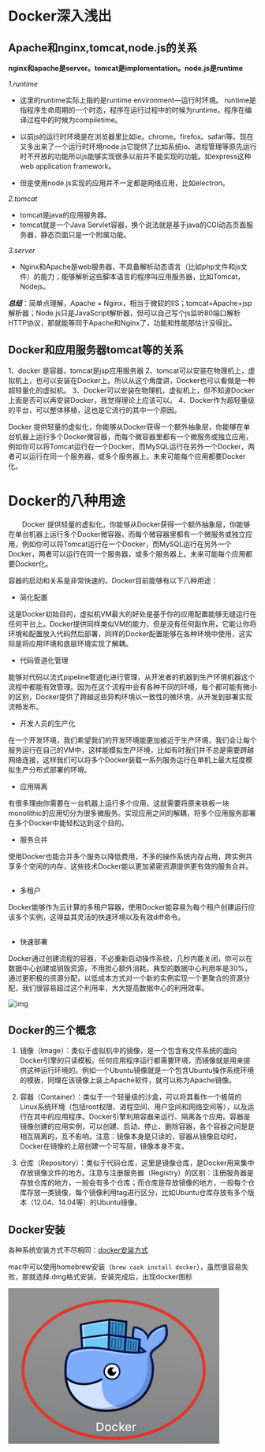 # Docker深入浅出



## Apache和nginx,tomcat,node.js的关系

**nginx和apache是server。tomcat是implementation。node.js是runtime**

*1.runtime*

- 这里的runtime实际上指的是runtime environment—运行时环境。
  runtime是指程序生命周期的一个时态，程序在运行过程中的时候为runtime。程序在编译过程中的时候为compiletime。

- 以前js的运行时环境是在浏览器里比如ie。chrome。firefox。safari等。现在又多出来了一个运行时环境node.js它提供了比如系统io、进程管理等原先运行时不开放的功能所以js能够实现很多以前并不能实现的功能。如express这种web application framework。
- 但是使用node.js实现的应用并不一定都是网络应用，比如electron。

*2.tomcat*

- tomcat是java的应用服务器。
- tomcat就是一个Java Servlet容器，换个说法就是基于java的CGI动态页面服务器，静态页面只是一个附属功能。

*3.server*

- Nginx和Apache是web服务器，不具备解析动态语言（比如php文件和js文件）的能力；能够解析这些脚本语言的程序叫应用服务器，比如Tomcat，Nodejs。

***总结***：简单点理解，Apache = Nginx，相当于微软的IIS；tomcat=Apache+jsp解析器；Node.js只是JavaScript解析器，但可以自己写个js监听80端口解析HTTP协议，那就能等同于Apache和Nginx了，功能和性能那估计没得比。

## Docker和应用服务器tomcat等的关系

1、docker 是容器，tomcat是jsp应用服务器
2、tomcat可以安装在物理机上，虚拟机上，也可以安装在Docker上。所以从这个角度讲，Docker也可以看做是一种超轻量化的虚拟机。
3、Docker可以安装在物理机，虚拟机上，但不知道Docker上面是否可以再安装Docker，我觉得理论上应该可以。
4、Docker作为超轻量级的平台，可以整体移植，这也是它流行的其中一个原因。

Docker 提供轻量的虚拟化，你能够从Docker获得一个额外抽象层，你能够在单台机器上运行多个Docker微容器，而每个微容器里都有一个微服务或独立应用，例如你可以将Tomcat运行在一个Docker，而MySQL运行在另外一个Docker，两者可以运行在同一个服务器，或多个服务器上。未来可能每个应用都要Docker化。

# Docker的八种用途

　　Docker 提供轻量的虚拟化，你能够从Docker获得一个额外抽象层，你能够在单台机器上运行多个Docker微容器，而每个微容器里都有一个微服务或独立应用，例如你可以将Tomcat运行在一个Docker，而MySQL运行在另外一个Docker，两者可以运行在同一个服务器，或多个服务器上。未来可能每个应用都要Docker化。

容器的启动和关系是非常快速的。Docker目前能够有以下八种用途：

- 简化配置

这是Docker初始目的，虚拟机VM最大的好处是基于你的应用配置能够无缝运行在任何平台上。Docker提供同样类似VM的能力，但是没有任何副作用，它能让你将环境和配置放入代码然后部署，同样的Docker配置能够在各种环境中使用，这实际是将应用环境和底层环境实现了解耦。

 

- 代码管道化管理

能够对代码以流式pipeline管道化进行管理，从开发者的机器到生产环境机器这个流程中都能有效管理。因为在这个流程中会有各种不同的环境，每个都可能有微小的区别，Docker提供了跨越这些异构环境以一致性的微环境，从开发到部署实现流畅发布。

 

- 开发人员的生产化

在一个开发环境，我们希望我们的开发环境能更加接近于生产环境，我们会让每个服务运行在自己的VM中，这样能模拟生产环境，比如有时我们并不总是需要跨越网络连接，这样我们可以将多个Docker装载一系列服务运行在单机上最大程度模拟生产分布式部署的环境。

 

* 应用隔离

有很多理由你需要在一台机器上运行多个应用，这就需要将原来铁板一块monolithic的应用切分为很多微服务。实现应用之间的解耦，将多个应用服务部署在多个Docker中能轻松达到这个目的。

 

* 服务合并

使用Docker也能合并多个服务以降低费用，不多的操作系统内存占用，跨实例共享多个空闲的内存，这些技术Docker能以更加紧密资源提供更有效的服务合并。

##  

* 多租户

Docker能够作为云计算的多租户容器，使用Docker能容易为每个租户创建运行应该多个实例，这得益其灵活的快速环境以及有效diff命令。

##  

* 快速部署

Docker通过创建流程的容器，不必重新启动操作系统，几秒内能关闭，你可以在数据中心创建或销毁资源，不用担心额外消耗。典型的数据中心利用率是30%，通过更积极的资源分配，以低成本方式对一个新的实例实现一个更聚合的资源分配，我们很容易超过这个利用率，大大提高数据中心的利用效率。

 

![img](https://www.jdon.com/simgs/idea/docker-ways.png)

## Docker的三个概念

1. 镜像（Image）：类似于虚拟机中的镜像，是一个包含有文件系统的面向Docker引擎的只读模板。任何应用程序运行都需要环境，而镜像就是用来提供这种运行环境的。例如一个Ubuntu镜像就是一个包含Ubuntu操作系统环境的模板，同理在该镜像上装上Apache软件，就可以称为Apache镜像。

2. 容器（Container）：类似于一个轻量级的沙盒，可以将其看作一个极简的Linux系统环境（包括root权限、进程空间、用户空间和网络空间等），以及运行在其中的应用程序。Docker引擎利用容器来运行、隔离各个应用。容器是镜像创建的应用实例，可以创建、启动、停止、删除容器，各个容器之间是是相互隔离的，互不影响。注意：镜像本身是只读的，容器从镜像启动时，Docker在镜像的上层创建一个可写层，镜像本身不变。

3. 仓库（Repository）：类似于代码仓库，这里是镜像仓库，是Docker用来集中存放镜像文件的地方。注意与注册服务器（Registry）的区别：注册服务器是存放仓库的地方，一般会有多个仓库；而仓库是存放镜像的地方，一般每个仓库存放一类镜像，每个镜像利用tag进行区分，比如Ubuntu仓库存放有多个版本（12.04、14.04等）的Ubuntu镜像。

## Docker安装

各种系统安装方式不尽相同：[docker安装方式](https://yeasy.gitbooks.io/docker_practice/install/mac.html)

mac中可以使用homebrew安装（`brew cask install docker`），虽然很容易失败，那就选择.dmg格式安装。安装完成后，出现docker图标

![image-20200121112836089](../image/image-20200121112836089.png)

